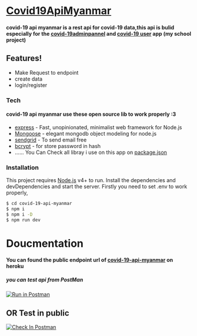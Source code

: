 # [Covid19ApiMyanmar](https://stark-crag-00731.herokuapp.com/api/all)
#### covid-19 api myanmar is a rest api for covid-19 data,this api is bulid especially for the [covid-19adminpannel](https://github.com/mohamadealiyes/covid19adminjava) and [covid-19 user](https://github.com/mohamadealiyes/covid19userjava) app (my  school project)


##  Features!

  - Make Request to endpoint
  - create data 
  - login/register
### Tech
#### covid-19 api myanmar use these open source lib to work properly :3
* [express](https://expressjs.com/) - Fast, unopinionated, minimalist web framework for Node.js
* [Mongoose](https://mongoosejs.com/docs/guide.html) - elegant mongodb object modeling for node.js
* [sendgrid]() - To send email free
* [bcrypt]() - for store password in hash
*  ......
You Can Check all  libray i use on this app on [package.json](https://github.com/mohamadealiyes/covid-19-api-myanmar/blob/master/package.json)

### Installation

This project requires [Node.js](https://nodejs.org/) v4+ to run.
Install the dependencies and devDependencies and start the server.
Firstly you need to set .env to work properly,

```sh
$ cd covid-19-api-myanmar
$ npm i
$ npm i -D
$ npm run dev
```
# Doucmentation
#### You can found the public endpoint url of [covid-19-api-myanmar](https://stark-crag-00731.herokuapp.com/api/all) on heroku 
##### you can test api from PostMan

[![Run in Postman](https://run.pstmn.io/button.svg)](https://god.postman.co/run-collection/ff2b796ad6c40816b68b#?env%5Bcovid10Production%5D=W3sia2V5IjoidXJsIiwidmFsdWUiOiJodHRwczovL3N0YXJrLWNyYWctMDA3MzEuaGVyb2t1YXBwLmNvbS8iLCJlbmFibGVkIjp0cnVlfV0=)

## OR Test in public
[![Check In Postman](https://run.pstmn.io/button.svg)](https://documenter.getpostman.com/view/12801820/TVKBZysW)
